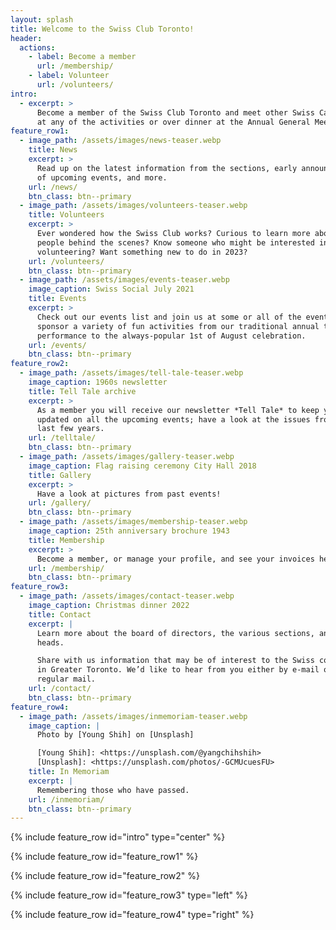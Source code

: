 ```yaml
---
layout: splash
title: Welcome to the Swiss Club Toronto!
header:
  actions:
    - label: Become a member
      url: /membership/
    - label: Volunteer
      url: /volunteers/
intro:
  - excerpt: >
      Become a member of the Swiss Club Toronto and meet other Swiss Canadians
      at any of the activities or over dinner at the Annual General Meeting.
feature_row1:
  - image_path: /assets/images/news-teaser.webp
    title: News
    excerpt: >
      Read up on the latest information from the sections, early announcements
      of upcoming events, and more.
    url: /news/
    btn_class: btn--primary
  - image_path: /assets/images/volunteers-teaser.webp
    title: Volunteers
    excerpt: >
      Ever wondered how the Swiss Club works? Curious to learn more about the
      people behind the scenes? Know someone who might be interested in
      volunteering? Want something new to do in 2023?
    url: /volunteers/
    btn_class: btn--primary
  - image_path: /assets/images/events-teaser.webp
    image_caption: Swiss Social July 2021
    title: Events
    excerpt: >
      Check out our events list and join us at some or all of the events. We
      sponsor a variety of fun activities from our traditional annual theatre
      performance to the always-popular 1st of August celebration.
    url: /events/
    btn_class: btn--primary
feature_row2:
  - image_path: /assets/images/tell-tale-teaser.webp
    image_caption: 1960s newsletter
    title: Tell Tale archive
    excerpt: >
      As a member you will receive our newsletter *Tell Tale* to keep you
      updated on all the upcoming events; have a look at the issues from the
      last few years.
    url: /telltale/
    btn_class: btn--primary
  - image_path: /assets/images/gallery-teaser.webp
    image_caption: Flag raising ceremony City Hall 2018
    title: Gallery
    excerpt: >
      Have a look at pictures from past events!
    url: /gallery/
    btn_class: btn--primary
  - image_path: /assets/images/membership-teaser.webp
    image_caption: 25th anniversary brochure 1943
    title: Membership
    excerpt: >
      Become a member, or manage your profile, and see your invoices here.
    url: /membership/
    btn_class: btn--primary
feature_row3:
  - image_path: /assets/images/contact-teaser.webp
    image_caption: Christmas dinner 2022
    title: Contact
    excerpt: |
      Learn more about the board of directors, the various sections, and their
      heads.

      Share with us information that may be of interest to the Swiss community
      in Greater Toronto. We’d like to hear from you either by e-mail or
      regular mail.
    url: /contact/
    btn_class: btn--primary
feature_row4:
  - image_path: /assets/images/inmemoriam-teaser.webp
    image_caption: |
      Photo by [Young Shih] on [Unsplash]

      [Young Shih]: <https://unsplash.com/@yangchihshih>
      [Unsplash]: <https://unsplash.com/photos/-GCMUcuesFU>
    title: In Memoriam
    excerpt: |
      Remembering those who have passed.
    url: /inmemoriam/
    btn_class: btn--primary
---
```


{% include feature_row id="intro" type="center" %}

{% include feature_row id="feature_row1" %}

{% include feature_row id="feature_row2" %}

{% include feature_row id="feature_row3" type="left" %}

{% include feature_row id="feature_row4" type="right" %}
